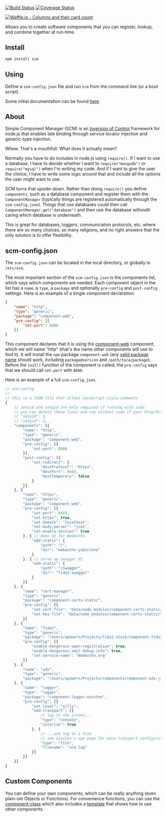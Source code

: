 [![Build Status](https://travis-ci.org/apowers313/simple-component-manager.svg?branch=master)](https://travis-ci.org/apowers313/simple-component-manager) [![Coverage Status](https://coveralls.io/repos/github/apowers313/simple-component-manager/badge.svg)](https://coveralls.io/github/apowers313/simple-component-manager)

[![Waffle.io - Columns and their card count](https://badge.waffle.io/apowers313/simple-component-manager.svg?columns=all)](https://waffle.io/apowers313/simple-component-manager)

Allows you to create software components that you can register, lookup, and combine together at run-time.

## Install

``` bash
npm install scm
```

## Using

Define a `scm-config.json` file and run `scm` from the command line (or a boot script).

Some initial documentation can be found [here](https://apowers313.github.io/simple-component-manager).

## About

Simple Component Manager (SCM) is an [Inversion of Control](https://en.wikipedia.org/wiki/Inversion_of_control) framework for node.js that enables late binding through service locator injection and generic-type injection.

Whew. That's a mouthfull. What does it actually mean?

Normally you have to do includes in node.js using `require()`. If I want to use a database, I have to decide whether I want to `require("mongodb")` or `require("mysql")` when I'm writing my code. And if I want to give the user the choice, I have to write some logic around that and include all the options the user might want to use.

SCM turns that upside-down. Rather than doing `require()` you define `components`, such as a database component and register them with the `ComponentManager` (typically things are registered automatically through the `scm-config.json`). Things that use databases could then call `ComponentManager.get("database")` and then use the database withouth caring which database is underneath.

This is great for databases, loggers, communication protocols, etc. where there are so many choices, so many religions, and no right answers that the only solution is to offer flexibility.

## scm-config.json

The `scm-config.json` can be located in the local directory, or globally in `/etc/scm`.

The most important section of the `scm-config.json` is the components list, which says which components are needed. Each component object in the list has a `name`, a `type`, a `package` and optionally `pre-config` and `post-config` settings. Here is an example of a single component declaration:

``` json
{
    "name": "http",
    "type": "generic",
    "package": "component-web",
    "pre-config": [{
        "set-port": 8888
    }]
}
```

This component declares that it is using the [component-web](https://github.com/apowers313/component-web) component, which we will name "http" (that's the name other components will use to find it). It will install the `npm` package `component-web` (any [valid package name](https://docs.npmjs.com/cli/install) should work, including `package@version` and `/path/to/a/package`). Before the `init()` function of the component is called, the `pre-config` says that we should call `set-port` with `8888`.

Here is an example of a full `scm-config.json`.

``` js
// scm-config
//
// this is a JSON file that allows JavaScript-style comments
{
    // setuid and setgid are only required if running with sudo
    // you can delete these lines and run without sudo if your http/https ports don't require special privledges
    // "setuid": 1,
    // "setgid": 1,
    "components": [{
        "name": "http",
        "type": "generic",
        "package": "component-web",
        "pre-config": [{
            "set-port": 8888
        }],
        "post-config": [{
            "set-redirect": {
                "destProtocol": "https",
                "destPort": 8443,
                "destTemporary": false
            }
        }]
    }, {
        "name": "https",
        "type": "generic",
        "package": "component-web",
        "pre-config": [{
            "set-port": 8443,
            "set-https": true,
            "set-domain": "localhost",
            "set-body-parser": "json",
            "set-enable-session": true
        }, { // demo UI for WebAuthn
            "add-static": {
                "path": "/",
                "dir": "webauthn-yubiclone"
            }
        }, { // serve up swagger UI
            "add-static": {
                "path": "/swagger",
                "dir": "fido2-swagger"
            }
        }]
    }, {
        "name": "cert-manager",
        "type": "generic",
        "package": "component-certs-static",
        "pre-config": [{
            "set-cert-file": "data/node_modules/component-certs-static/test/helpers/certs/cert.pem",
            "set-key-file": "data/node_modules/component-certs-static/test/helpers/certs/key.pem"
        }]
    }, {
        "name": "fido2",
        "type": "generic",
        "package": "/Users/apowers/Projects/fido2-stack/component-fido2",
        "pre-config": [{
            "enable-dangerous-open-registration": true,
            "enable-dangerous-xmit-debug-info": true,
            "set-service-name": "WebAuthn.org"
        }]
    }, {
        "name": "uds",
        "type": "generic",
        "package": "/Users/apowers/Projects/components/component-uds-json"
    }, {
        "name": "logger",
        "type": "logger",
        "package": "component-logger-winston",
        "pre-config": [{
            "set-level": "silly",
            "add-transport": [{
                // log to the screen...
                "type": "console",
                "colorize": true
            }, {
                // ...and log to a file
                // see winston's npm page for more transport configuration options
                "type": "file",
                "filename": "scm.log"
            }]
        }]
    }]
}
```

## Custom Components

You can define your own components, which can be really anything (even plain-ole Objects or Functions). For convenience functions, you can use the [component-class](https://github.com/apowers313/component-class) which also includes a [template](https://github.com/apowers313/component-class/blob/master/template/template.js) that shows how to use other components.
